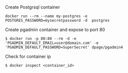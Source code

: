 Create Postgrsql container
```{bash}
docker run --rm --name my-postgres -e POSTGRES_PASSWORD=mysecretpassword -d  postgres
```

Create pgadmin container and expose to port 80
```{bash}
$ docker run -p 80:80 --rm -d -e 'PGADMIN_DEFAULT_EMAIL=user@domain.com' -e 'PGADMIN_DEFAULT_PASSWORD=SuperSecret' dpage/pgadmin4
```

Check for container ip 
```{bash}
$ docker inspect <container_id>
```
